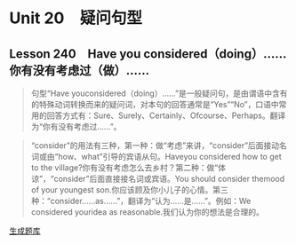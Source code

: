 ﻿ # Unit 20　疑问句型
 ## Lesson 240　Have you considered（doing）……你有没有考虑过（做）……
 
> 句型“Have youconsidered（doing）……”是一般疑问句，是由谓语中含有的特殊动词转换而来的疑问词，对本句的回答通常是“Yes”“No”，口语中常用的回答方式有：Sure、Surely、Certainly、Ofcourse、Perhaps。翻译为“你有没有考虑过……”。

> “consider”的用法有三种，第一种：做“考虑”来讲，“consider”后面接动名词或由“how、what”引导的宾语从句。Haveyou considered how to get to the village?你有没有考虑怎么去乡村？第二种：做“体谅”，“consider”后面直接接名词或宾语。You should consider themood of your youngest son.你应该顾及你小儿子的心情。第三种：“consider……as……”，翻译为“认为……是……”。例如：We considered youridea as reasonable.我们认为你的想法是合理的。


 [生成题库](./sentence/f240.json)